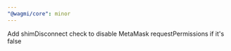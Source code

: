 ```yaml
---
"@wagmi/core": minor
---
```


Add shimDisconnect check to disable MetaMask requestPermissions if it's false
